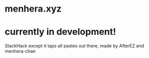# menhera.xyz
# currently in development!
StackHack except it taps all pastes out there, made by AfterEZ and menhera-chan


